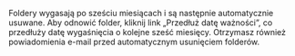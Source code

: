 Foldery wygasają po sześciu miesiącach i są następnie automatycznie usuwane. Aby odnowić folder, kliknij link „Przedłuż datę ważności”, co przedłuży datę wygaśnięcia o kolejne sześć miesięcy. Otrzymasz również powiadomienia e-mail przed automatycznym usunięciem folderów.